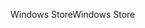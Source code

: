<span data-ttu-id="a55c5-101">Windows Store</span><span class="sxs-lookup"><span data-stu-id="a55c5-101">Windows Store</span></span>
